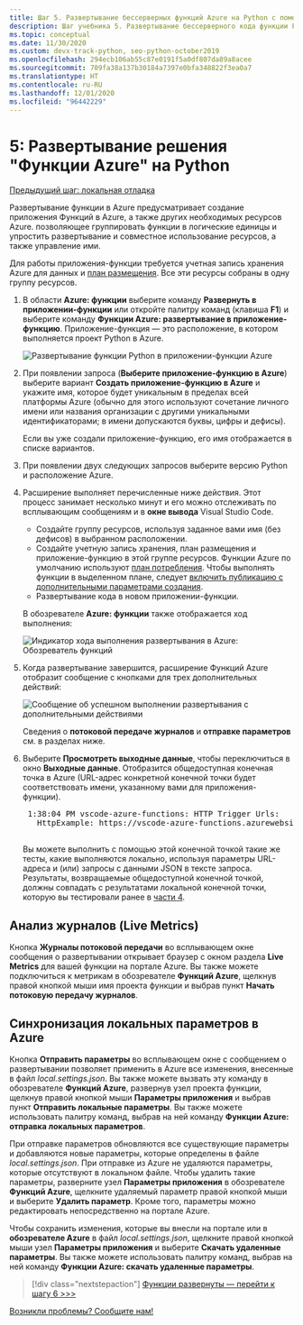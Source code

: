 ```yaml
---
title: Шаг 5. Развертывание бессерверных функций Azure на Python с помощью VS Code
description: Шаг учебника 5. Развертывание бессерверного кода функции Python в Azure и выполнение потоковой передачи журналов и синхронизации параметров между локальным проектом и Azure.
ms.topic: conceptual
ms.date: 11/30/2020
ms.custom: devx-track-python, seo-python-october2019
ms.openlocfilehash: 294ecb106ab55c87e0191f5a0df807da89a8acee
ms.sourcegitcommit: 709fa38a137b30184a7397e0bfa348822f3ea0a7
ms.translationtype: HT
ms.contentlocale: ru-RU
ms.lasthandoff: 12/01/2020
ms.locfileid: "96442229"
---
```

# <a name="5-deploy-azure-functions-in-python"></a>5: Развертывание решения "Функции Azure" на Python

[Предыдущий шаг: локальная отладка](tutorial-vs-code-serverless-python-04.md)

Развертывание функции в Azure предусматривает создание приложения Функций в Azure, а также других необходимых ресурсов Azure. позволяющее группировать функции в логические единицы и упростить развертывание и совместное использование ресурсов, а также управление ими.

Для работы приложения-функции требуется учетная запись хранения Azure для данных и [план размещения](/azure/azure-functions/functions-scale#hosting-plan-support). Все эти ресурсы собраны в одну группу ресурсов.

1. В области **Azure: функции** выберите команду **Развернуть в приложении-функции** или откройте палитру команд (клавиша **F1**) и выберите команду **Функции Azure: развертывание в приложение-функцию**. Приложение-функция — это расположение, в котором выполняется проект Python в Azure.

    ![Развертывание функции Python в приложении-функции Azure](media/tutorial-vs-code-serverless-python/deploy-a-python-fuction-to-azure-function-app.png)

1. При появлении запроса (**Выберите приложение-функцию в Azure**) выберите вариант **Создать приложение-функцию в Azure** и укажите имя, которое будет уникальным в пределах всей платформы Azure (обычно для этого используют сочетание личного имени или названия организации с другими уникальными идентификаторами; в имени допускаются буквы, цифры и дефисы).

    Если вы уже создали приложение-функцию, его имя отображается в списке вариантов.

1. При появлении двух следующих запросов выберите версию Python и расположение Azure.

1. Расширение выполняет перечисленные ниже действия. Этот процесс занимает несколько минут и его можно отслеживать по всплывающим сообщениям и в **окне вывода** Visual Studio Code.

    - Создайте группу ресурсов, используя заданное вами имя (без дефисов) в выбранном расположении.
    - Создайте учетную запись хранения, план размещения и приложение-функцию в этой группе ресурсов. Функции Azure по умолчанию используют [план потребления](/azure/azure-functions/functions-scale#consumption-plan). Чтобы выполнять функции в выделенном плане, следует [включить публикацию с дополнительными параметрами создания](/azure/azure-functions/functions-develop-vs-code).
    - Развертывание кода в новом приложении-функции.

    В обозревателе **Azure: функции** также отображается ход выполнения:

    ![Индикатор хода выполнения развертывания в Azure: Обозреватель функций](media/tutorial-vs-code-serverless-python/deployment-progress-indicator-in-azure-function-explorer.png)

1. Когда развертывание завершится, расширение Функций Azure отобразит сообщение с кнопками для трех дополнительных действий:

    ![Сообщение об успешном выполнении развертывания с дополнительными действиями](media/tutorial-vs-code-serverless-python/azure-functions-deployment-success-with-additional-actions.png)

    Сведения о **потоковой передаче журналов** и **отправке параметров** см. в разделах ниже.

1. Выберите **Просмотреть выходные данные**, чтобы переключиться в окно **Выходные данные**. Отобразится общедоступная конечная точка в Azure (URL-адрес конкретной конечной точки будет соответствовать имени, указанному вами для приложения-функции).

    <pre>
    1:38:04 PM vscode-azure-functions: HTTP Trigger Urls:
      HttpExample: https://vscode-azure-functions.azurewebsites.net/api/HttpExample
    </pre>

    Вы можете выполнить с помощью этой конечной точкой такие же тесты, какие выполняются локально, используя параметры URL-адреса и (или) запросы с данными JSON в тексте запроса. Результаты, возвращаемые общедоступной конечной точкой, должны совпадать с результатами локальной конечной точки, которую вы тестировали ранее в [части 4](tutorial-vs-code-serverless-python-04.md).

## <a name="examine-logs-live-metrics"></a>Анализ журналов (Live Metrics)

Кнопка **Журналы потоковой передачи** во всплывающем окне сообщения о развертывании открывает браузер с окном раздела **Live Metrics** для вашей функции на портале Azure. Вы также можете подключиться к метрикам в обозревателе **Функций Azure**, щелкнув правой кнопкой мыши имя проекта функции и выбрав пункт **Начать потоковую передачу журналов**.

## <a name="sync-local-settings-to-azure"></a>Синхронизация локальных параметров в Azure

Кнопка **Отправить параметры** во всплывающем окне с сообщением о развертывании позволяет применить в Azure все изменения, внесенные в файл *local.settings.json*. Вы также можете вызвать эту команду в обозревателе **Функций Azure**, развернув узел проекта функции, щелкнув правой кнопкой мыши **Параметры приложения** и выбрав пункт **Отправить локальные параметры**. Вы также можете использовать палитру команд, выбрав на ней команду **Функции Azure: отправка локальных параметров**.

При отправке параметров обновляются все существующие параметры и добавляются новые параметры, которые определены в файле *local.settings.json*. При отправке из Azure не удаляются параметры, которые отсутствуют в локальном файле. Чтобы удалить такие параметры, разверните узел **Параметры приложения** в обозревателе **Функций Azure**, щелкните удаляемый параметр правой кнопкой мыши и выберите **Удалить параметр**. Кроме того, параметры можно редактировать непосредственно на портале Azure.

Чтобы сохранить изменения, которые вы внесли на портале или в **обозревателе Azure** в файл *local.settings.json*, щелкните правой кнопкой мыши узел **Параметры приложения** и выберите **Скачать удаленные параметры**. Вы также можете использовать палитру команд, выбрав на ней команду **Функции Azure: скачать удаленные параметры**.

> [!div class="nextstepaction"]
> [Функции развернуты — перейти к шагу 6 >>>](tutorial-vs-code-serverless-python-06.md)

[Возникли проблемы? Сообщите нам!](https://aka.ms/python-functions-qs-ms-survey)
